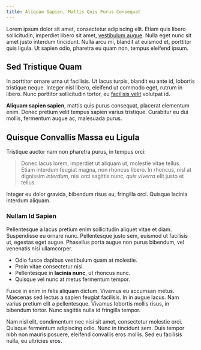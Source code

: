 ```yaml
---
title: Aliquam Sapien, Mattis Quis Purus Consequat
---
```


Lorem ipsum dolor sit amet, consectetur adipiscing elit. Etiam quis libero sollicitudin, imperdiet libero sit amet, [vestibulum augue](#). Nulla eget nunc sit amet justo interdum tincidunt. Nulla arcu mi, blandit at euismod et, porttitor quis ligula. Ut sapien odio, pharetra eu quam non, tempus eleifend ipsum.

## Sed Tristique Quam

In porttitor ornare urna ut facilisis. Ut lacus turpis, blandit eu ante id, lobortis tristique neque. Integer nisl libero, eleifend ut commodo eget, rutrum in libero. Nunc porttitor sollicitudin tortor, eu [facilisis velit](#) volutpat id.

**Aliquam sapien sapien**, mattis quis purus consequat, placerat elementum enim. Donec pretium velit tempus sapien varius tristique. Curabitur eu dui mollis, fermentum augue ac, malesuada purus.

## Quisque Convallis Massa eu Ligula

Tristique auctor nam non pharetra purus, in tempus orci:

> Donec lacus lorem, imperdiet ut aliquam ut, molestie vitae tellus. Etiam interdum feugiat magna, non rhoncus libero. In rhoncus, nisl at dignissim _interdum_, nisi orci sagittis nunc, _quis viverra_ elit justo et tellus.

Integer eu dolor gravida, bibendum risus eu, fringilla orci. Quisque lacinia interdum aliquam.

###  Nullam Id Sapien

Pellentesque a lacus pretium enim sollicitudin aliquet vitae et diam. Suspendisse eu ornare nunc. Pellentesque justo sem, euismod ut facilisis ut, egestas eget augue. Phasellus porta augue non purus bibendum, vel venenatis nisi ullamcorper.

* Odio fusce dapibus vestibulum quam at molestie.
* Proin vitae consectetur nisi.
* Pellentesque in **lacinia nunc**, ut rhoncus nunc.
* Quisque vel nunc at metus fermentum tempor.

Fusce in enim in felis aliquam dictum. Vivamus eu accumsan metus. Maecenas sed lectus a sapien feugiat facilisis. In in augue lacus. Nam varius pretium elit a pellentesque. Vivamus lobortis mollis risus, in bibendum tortor. Nunc sagittis nulla id fringilla tempor.

Nam nisl elit, condimentum nec nisi sit amet, consectetur molestie orci. Quisque fermentum adipiscing odio. Nunc in tincidunt sem. Duis tempor nibh non mauris posuere, eleifend convallis eros mollis. Sed eu facilisis nulla, eu ultricies eros.
